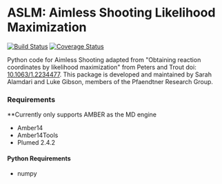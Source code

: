 # ASLM: Aimless Shooting Likelihood Maximization

[![Build Status](https://travis-ci.org/UWPRG/aimless_shooting.svg?branch=master)](https://travis-ci.org/UWPRG/aimless_shooting)
[![Coverage Status](https://coveralls.io/repos/github/UWPRG/aimless_shooting/badge.svg?branch=installable)](https://coveralls.io/github/UWPRG/aimless_shooting?branch=installable)

Python code for Aimless Shooting adapted from "Obtaining reaction coordinates by likelihood maximization" from Peters and Trout doi: [10.1063/1.2234477](https://aip.scitation.org/doi/10.1063/1.2234477). This package is developed and maintained by Sarah Alamdari and Luke Gibson, members of the Pfaendtner Research Group. 

### Requirements 
**Currently only supports AMBER as the MD engine
- Amber14
- Amber14Tools
- Plumed 2.4.2

#### Python Requirements
- numpy
